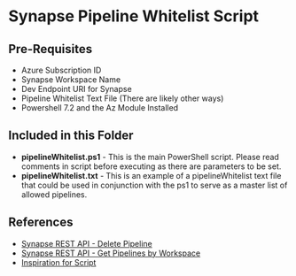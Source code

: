 # Synapse Pipeline Whitelist Script

## Pre-Requisites
- Azure Subscription ID
- Synapse Workspace Name
- Dev Endpoint URI for Synapse
- Pipeline Whitelist Text File (There are likely other ways)
- Powershell 7.2 and the Az Module Installed

## Included in this Folder
- **pipelineWhitelist.ps1** - This is the main PowerShell script. Please read comments in script before executing as there are parameters to be set.
- **pipelineWhitelist.txt** - This is an example of a pipelineWhitelist text file that could be used in conjunction with the ps1 to serve as a master list of allowed pipelines. 

## References
- [Synapse REST API - Delete Pipeline](https://docs.microsoft.com/en-us/rest/api/synapse/data-plane/pipeline/delete-pipeline)
- [Synapse REST API - Get Pipelines by Workspace](https://docs.microsoft.com/en-us/rest/api/synapse/data-plane/pipeline/get-pipelines-by-workspace)
- [Inspiration for Script](https://techcommunity.microsoft.com/t5/azure-synapse-analytics-blog/calling-synapse-rest-api-to-automate-tasks-using-powershell/ba-p/2202814)